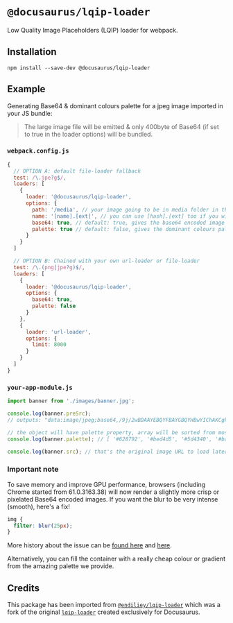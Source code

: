 # `@docusaurus/lqip-loader`

Low Quality Image Placeholders (LQIP) loader for webpack.

## Installation

```
npm install --save-dev @docusaurus/lqip-loader
```

## Example

Generating Base64 & dominant colours palette for a jpeg image imported in your JS bundle:

> The large image file will be emitted & only 400byte of Base64 (if set to true in the loader options) will be bundled.

### `webpack.config.js`

```js
{
  // OPTION A: default file-loader fallback
  test: /\.jpe?g$/,
  loaders: [
    {
      loader: '@docusaurus/lqip-loader',
      options: {
        path: '/media', // your image going to be in media folder in the output dir
        name: '[name].[ext]', // you can use [hash].[ext] too if you wish,
        base64: true, // default: true, gives the base64 encoded image
        palette: true // default: false, gives the dominant colours palette
      }
    }
  ]

  // OPTION B: Chained with your own url-loader or file-loader
  test: /\.(png|jpe?g)$/,
  loaders: [
    {
      loader: '@docusaurus/lqip-loader',
      options: {
        base64: true,
        palette: false
      }
    },
    {
      loader: 'url-loader',
      options: {
        limit: 8000
      }
    }
  ]
}
```

### `your-app-module.js`

```js
import banner from './images/banner.jpg';

console.log(banner.preSrc);
// outputs: "data:image/jpeg;base64,/9j/2wBDAAYEBQYFBAYGBQYHBwYIChAKCgkJChQODwwQFxQYGBcUFhY....

// the object will have palette property, array will be sorted from most dominant colour to the least
console.log(banner.palette); // [ '#628792', '#bed4d5', '#5d4340', '#ba454d', '#c5dce4', '#551f24' ]

console.log(banner.src); // that's the original image URL to load later!
```

### Important note

To save memory and improve GPU performance, browsers (including Chrome started from 61.0.3163.38) will now render a slightly more crisp or pixelated Base64 encoded images. If you want the blur to be very intense (smooth), here's a fix!

```css
img {
  filter: blur(25px);
}
```

More history about the issue can be [found here](https://bugs.chromium.org/p/chromium/issues/detail?id=771110#c3) and [here](https://groups.google.com/a/chromium.org/forum/#!topic/blink-dev/6L_3ZZeuA0M).

Alternatively, you can fill the container with a really cheap colour or gradient from the amazing palette we provide.

## Credits

This package has been imported from [`@endiliey/lqip-loader`](https://github.com/endiliey/lqip-loader) which was a fork of the original [`lqip-loader`](https://github.com/zouhir/lqip-loader) created exclusively for Docusaurus.
